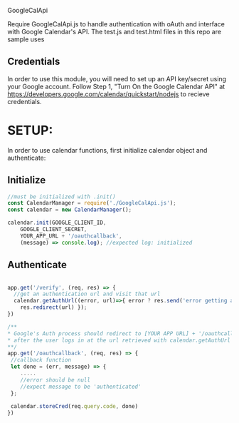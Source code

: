 GoogleCalApi 

Require GoogleCalApi.js to handle authentication with oAuth and interface with Google Calendar's API.
The test.js and test.html files in this repo are sample uses

Credentials
-------

In order to use this module, you will need to set up an API key/secret using your Google account. Follow Step 1, "Turn On the Google Calendar API" at https://developers.google.com/calendar/quickstart/nodejs to recieve credentials. 


SETUP:
========

In order to use calendar functions, first initialize calendar object and authenticate:

Initialize
--------

```javascript
//must be initialized with .init()
const CalendarManager = require('./GoogleCalApi.js');
const calendar = new CalendarManager();

calendar.init(GOOGLE_CLIENT_ID, 
	GOOGLE_CLIENT_SECRET, 
	YOUR_APP_URL + '/oauthcallback', 
	(message) => console.log); //expected log: initialized 
```

Authenticate
---------
```javascript

app.get('/verify', (req, res) => {
  //get an authentication url and visit that url
  calendar.getAuthUrl((error, url)=>{ error ? res.send('error getting auth url') : 
  	res.redirect(url) });
})

/**
* Google's Auth process should redirect to [YOUR APP URL] + '/oauthcallback'  
* after the user logs in at the url retrieved with calendar.getAuthUrl
**/
app.get('/oauthcallback', (req, res) => {
 //callback function
 let done = (err, message) => {
 	.....
 	//error should be null
 	//expect message to be 'authenticated'
 };
 
 calendar.storeCred(req.query.code, done)
})
```

